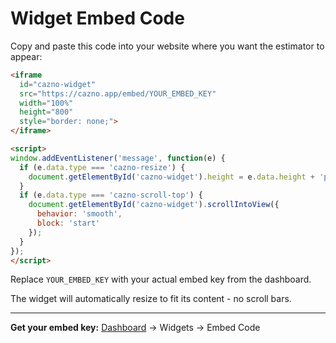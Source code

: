 # Widget Embed Code

Copy and paste this code into your website where you want the estimator to appear:

```html
<iframe 
  id="cazno-widget"
  src="https://cazno.app/embed/YOUR_EMBED_KEY"
  width="100%"
  height="800"
  style="border: none;">
</iframe>

<script>
window.addEventListener('message', function(e) {
  if (e.data.type === 'cazno-resize') {
    document.getElementById('cazno-widget').height = e.data.height + 'px';
  }
  if (e.data.type === 'cazno-scroll-top') {
    document.getElementById('cazno-widget').scrollIntoView({ 
      behavior: 'smooth', 
      block: 'start' 
    });
  }
});
</script>
```

Replace `YOUR_EMBED_KEY` with your actual embed key from the dashboard.

The widget will automatically resize to fit its content - no scroll bars.

---

**Get your embed key:** [Dashboard](https://cazno.app/dashboard/widgets) → Widgets → Embed Code
